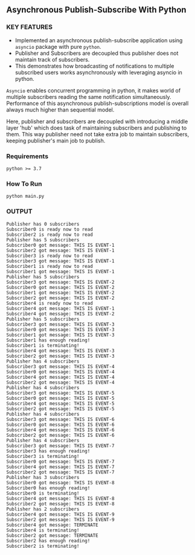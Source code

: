 ## Asynchronous Publish-Subscribe With Python

### KEY FEATURES

* Implemented an asynchronous publish-subscribe application using ```asyncio``` package with 
  pure ```python```. 
* Publisher and Subscribers are decoupled thus publisher does not maintain track of subscribers.
* This demonstrates how broadcasting of notifications to multiple subscribed users works asynchronously 
  with leveraging asyncio in python.

```Asyncio``` enables concurrent programming in python, it makes world of multiple subscribers reading the same notification
simultaneously. Performance of this asynchronous publish-subscriptions model is overall always much higher than sequential model.

Here, publisher and subscribers are decoupled with introducing a middle layer 'hub' which does task of maintaining subscribers and 
publishing to them. This way publisher need not take extra job to maintain subscribers, keeping publisher's main job to publish.


### Requirements
```
python >= 3.7
```

### How To Run

```  
python main.py
 ```
 
 ### OUTPUT

```
Publisher has 0 subscribers
Subscriber0 is ready now to read
Subscriber2 is ready now to read
Publisher has 5 subscribers
Subscriber0 got message: THIS IS EVENT-1
Subscriber2 got message: THIS IS EVENT-1
Subscriber3 is ready now to read
Subscriber3 got message: THIS IS EVENT-1
Subscriber1 is ready now to read
Subscriber1 got message: THIS IS EVENT-1
Publisher has 5 subscribers
Subscriber3 got message: THIS IS EVENT-2
Subscriber0 got message: THIS IS EVENT-2
Subscriber1 got message: THIS IS EVENT-2
Subscriber2 got message: THIS IS EVENT-2
Subscriber4 is ready now to read
Subscriber4 got message: THIS IS EVENT-1
Subscriber4 got message: THIS IS EVENT-2
Publisher has 5 subscribers
Subscriber3 got message: THIS IS EVENT-3
Subscriber0 got message: THIS IS EVENT-3
Subscriber1 got message: THIS IS EVENT-3
Subscriber1 has enough reading!
Subscriber1 is terminating!
Subscriber4 got message: THIS IS EVENT-3
Subscriber2 got message: THIS IS EVENT-3
Publisher has 4 subscribers
Subscriber3 got message: THIS IS EVENT-4
Subscriber0 got message: THIS IS EVENT-4
Subscriber4 got message: THIS IS EVENT-4
Subscriber2 got message: THIS IS EVENT-4
Publisher has 4 subscribers
Subscriber3 got message: THIS IS EVENT-5
Subscriber0 got message: THIS IS EVENT-5
Subscriber4 got message: THIS IS EVENT-5
Subscriber2 got message: THIS IS EVENT-5
Publisher has 4 subscribers
Subscriber3 got message: THIS IS EVENT-6
Subscriber0 got message: THIS IS EVENT-6
Subscriber4 got message: THIS IS EVENT-6
Subscriber2 got message: THIS IS EVENT-6
Publisher has 4 subscribers
Subscriber3 got message: THIS IS EVENT-7
Subscriber3 has enough reading!
Subscriber3 is terminating!
Subscriber0 got message: THIS IS EVENT-7
Subscriber4 got message: THIS IS EVENT-7
Subscriber2 got message: THIS IS EVENT-7
Publisher has 3 subscribers
Subscriber0 got message: THIS IS EVENT-8
Subscriber0 has enough reading!
Subscriber0 is terminating!
Subscriber4 got message: THIS IS EVENT-8
Subscriber2 got message: THIS IS EVENT-8
Publisher has 2 subscribers
Subscriber4 got message: THIS IS EVENT-9
Subscriber2 got message: THIS IS EVENT-9
Subscriber4 got message: TERMINATE
Subscriber4 is terminating!
Subscriber2 got message: TERMINATE
Subscriber2 has enough reading!
Subscriber2 is terminating!

```
